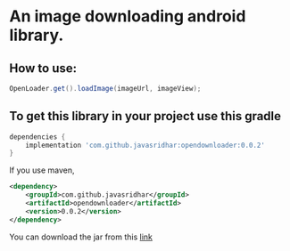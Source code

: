 
# An image downloading android library.

## How to use:
```java
OpenLoader.get().loadImage(imageUrl, imageView);
```

## To get this library in your project use this gradle

```gradle
dependencies {
	implementation 'com.github.javasridhar:opendownloader:0.0.2'
}
```

If you use maven,
```xml
<dependency>
    <groupId>com.github.javasridhar</groupId>
    <artifactId>opendownloader</artifactId>
    <version>0.0.2</version>
</dependency>
```
You can download the jar from this [link](https://search.maven.org/remotecontent?filepath=com/github/javasridhar/opendownloader/0.0.2/opendownloader-0.0.2-sources.jar)

